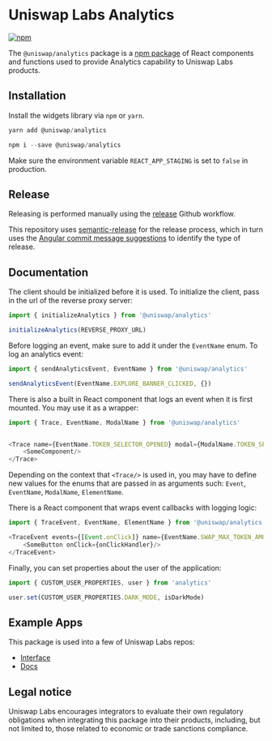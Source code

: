 # Uniswap Labs Analytics
[![npm](https://img.shields.io/npm/v/@uniswap/analytics)](https://www.npmjs.com/package/@uniswap/analytics)

The `@uniswap/analytics` package is a [npm package](https://www.npmjs.com/package/@uniswap/analytics) of React components and functions used to provide Analytics capability to Uniswap Labs products. 

## Installation

Install the widgets library via `npm` or `yarn`.

```js
yarn add @uniswap/analytics
```
```js
npm i --save @uniswap/analytics
```

Make sure the environment variable `REACT_APP_STAGING` is set to `false` in production.

## Release

Releasing is performed manually using the [release](/.github/workflows/release.yaml) Github workflow.

This repository uses [semantic-release](https://github.com/semantic-release/semantic-release) for the release process,
which in turn uses the [Angular commit message suggestions](https://github.com/semantic-release/semantic-release) to identify the type of release.


## Documentation


The client should be initialized before it is used. To initialize the client, pass in the url of the reverse proxy server:
```js
import { initializeAnalytics } from '@uniswap/analytics'

initializeAnalytics(REVERSE_PROXY_URL)
```

Before logging an event, make sure to add it under the `EventName` enum. To log an analytics event:
```js
import { sendAnalyticsEvent, EventName } from '@uniswap/analytics'

sendAnalyticsEvent(EventName.EXPLORE_BANNER_CLICKED, {})
```

There is also a built in React component that logs an event when it is first mounted. You may use it as a wrapper:
```js
import { Trace, EventName, ModalName } from '@uniswap/analytics'


<Trace name={EventName.TOKEN_SELECTOR_OPENED} modal={ModalName.TOKEN_SELECTOR}>
    <SomeComponent/>
</Trace>
```
Depending on the context that `<Trace/>` is used in, you may have to define new values for the enums that are passed in as arguments such: `Event`, `EventName`, `ModalName`, `ElementName`.

There is a React component that wraps event callbacks with logging logic:
```js
import { TraceEvent, EventName, ElementName } from '@uniswap/analytics'

<TraceEvent events={[Event.onClick]} name={EventName.SWAP_MAX_TOKEN_AMOUNT_SELECTED} element={ElementName.MAX_TOKEN_AMOUNT_BUTTON}>
    <SomeButton onClick={onClickHandler}/>
</TraceEvent>
``` 

Finally, you can set properties about the user of the application:
```js
import { CUSTOM_USER_PROPERTIES, user } from 'analytics'

user.set(CUSTOM_USER_PROPERTIES.DARK_MODE, isDarkMode)
```

## Example Apps

This package is used into a few of Uniswap Labs repos:

- [Interface](https://github.com/Uniswap/widgets-demo/tree/nextjs)
- [Docs](https://github.com/Uniswap/docs)




## Legal notice

Uniswap Labs encourages integrators to evaluate their own regulatory obligations when integrating this package into their products, including, but not limited to, those related to economic or trade sanctions compliance.

